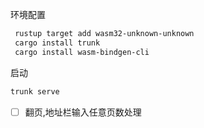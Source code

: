 环境配置

```bash
 rustup target add wasm32-unknown-unknown
 cargo install trunk
 cargo install wasm-bindgen-cli
```

启动

```bash
trunk serve
```

- [ ] 翻页,地址栏输入任意页数处理
